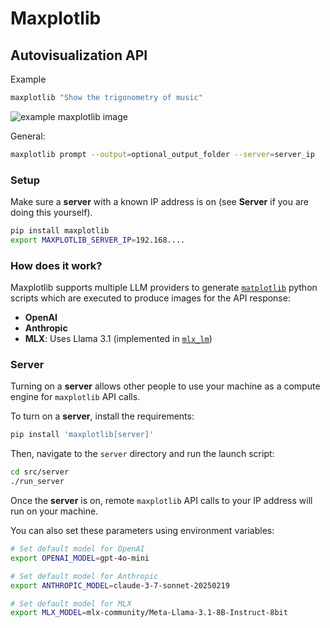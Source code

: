 # Maxplotlib

## Autovisualization API

Example

```bash
maxplotlib "Show the trigonometry of music"
```

![example maxplotlib image](https://github.com/user-attachments/assets/f0b05633-8c13-4cb4-9292-d2321e699092)


General:

```bash
maxplotlib prompt --output=optional_output_folder --server=server_ip
```

### Setup

Make sure a **server** with a known IP address is on (see **Server** if you are doing this yourself).

```bash
pip install maxplotlib
export MAXPLOTLIB_SERVER_IP=192.168....
```

### How does it work?

Maxplotlib supports multiple LLM providers to generate [`matplotlib`](https://github.com/matplotlib/matplotlib) python scripts which are executed to produce images for the API response:

- **OpenAI**
- **Anthropic**
- **MLX**: Uses Llama 3.1 (implemented in [`mlx_lm`](https://github.com/ml-explore/mlx-examples/blob/main/llms/README.md))

### Server

Turning on a **server** allows other people to use your machine as a compute engine for `maxplotlib` API calls.

To turn on a **server**, install the requirements:

```bash
pip install 'maxplotlib[server]'
```

Then, navigate to the `server` directory and run the launch script:

```bash
cd src/server
./run_server
```

Once the **server** is on, remote `maxplotlib` API calls to your IP address will run on your machine.

You can also set these parameters using environment variables:

```bash
# Set default model for OpenAI
export OPENAI_MODEL=gpt-4o-mini

# Set default model for Anthropic
export ANTHROPIC_MODEL=claude-3-7-sonnet-20250219

# Set default model for MLX
export MLX_MODEL=mlx-community/Meta-Llama-3.1-8B-Instruct-8bit
```
